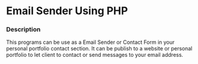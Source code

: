 # Email Sender Using PHP

### Description 
This programs can be use as a Email Sender or Contact Form in your personal portfolio contact section. 
It can be publish to a website or personal portfolio to let client to contact or send messages to your email address.

